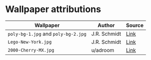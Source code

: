 # Wallpaper attributions

| Wallpaper | Author | Source |
|---|---|---|
| `poly-bg-1.jpg` and `poly-bg-2.jpg` | J.R. Schmidt | [Link](https://www.behance.net/gallery/5064977/Polygonal-Posters) |
| `Lego-New-York.jpg` | J.R. Schmidt | [Link](https://www.behance.net/gallery/5338513/Lego-New-York) |
| `2000-Cherry-MX.jpg` | u/adroom | [Link](https://www.reddit.com/r/MechanicalKeyboards/comments/g6bi38/took_one_for_the_team_and_made_this_about_2000/)

